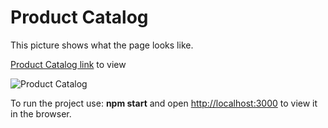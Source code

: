 # Product Catalog

This picture shows what the page looks like.

[Product Catalog link](https://serejabogdan.github.io/pizza-store/) to view

![Product Catalog](https://s2.gifyu.com/images/pizza.png)

To run the project use: **npm start** and open [http://localhost:3000](http://localhost:3000) to view it in the browser.
